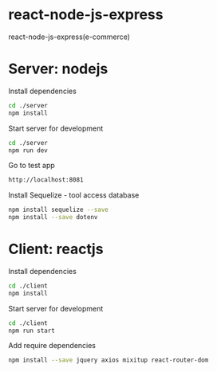 # react-node-js-express
 react-node-js-express(e-commerce)


# Server: nodejs

Install dependencies
```bash
cd ./server
npm install
```

Start server for development
```bash
cd ./server
npm run dev
```

Go to test app
```bash
http://localhost:8081
```

Install Sequelize - tool access database
```bash
npm install sequelize --save
npm install --save dotenv
```


# Client: reactjs

Install dependencies
```bash
cd ./client
npm install
```

Start server for development
```bash
cd ./client
npm run start
```

Add require dependencies
```bash
npm install --save jquery axios mixitup react-router-dom
```